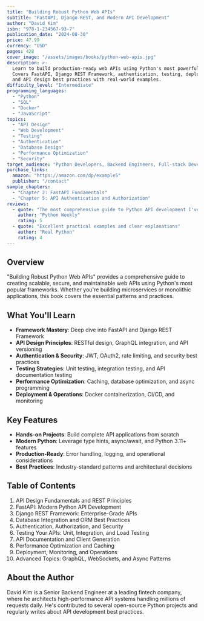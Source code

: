 ```yaml
---
title: "Building Robust Python Web APIs"
subtitle: "FastAPI, Django REST, and Modern API Development"
author: "David Kim"
isbn: "978-1-234567-93-7"
publication_date: "2024-08-30"
price: 47.99
currency: "USD"
pages: 428
cover_image: "/assets/images/books/python-web-apis.jpg"
description: >-
  Learn to build production-ready web APIs using Python's most powerful frameworks.
  Covers FastAPI, Django REST Framework, authentication, testing, deployment,
  and API design best practices with real-world examples.
difficulty_level: "Intermediate"
programming_languages:
  - "Python"
  - "SQL"
  - "Docker"
  - "JavaScript"
topics:
  - "API Design"
  - "Web Development"
  - "Testing"
  - "Authentication"
  - "Database Design"
  - "Performance Optimization"
  - "Security"
target_audience: "Python Developers, Backend Engineers, Full-stack Developers"
purchase_links:
  amazon: "https://amazon.com/dp/example5"
  publisher: "/contact"
sample_chapters:
  - "Chapter 2: FastAPI Fundamentals"
  - "Chapter 5: API Authentication and Authorization"
reviews:
  - quote: "The most comprehensive guide to Python API development I've read"
    author: "Python Weekly"
    rating: 5
  - quote: "Excellent practical examples and clear explanations"
    author: "Real Python"
    rating: 4
---
```


## Overview

"Building Robust Python Web APIs" provides a comprehensive guide to creating scalable, secure, and maintainable web APIs using Python's most popular frameworks. Whether you're building microservices or monolithic applications, this book covers the essential patterns and practices.

## What You'll Learn

- **Framework Mastery**: Deep dive into FastAPI and Django REST Framework
- **API Design Principles**: RESTful design, GraphQL integration, and API versioning
- **Authentication & Security**: JWT, OAuth2, rate limiting, and security best practices
- **Testing Strategies**: Unit testing, integration testing, and API documentation testing
- **Performance Optimization**: Caching, database optimization, and async programming
- **Deployment & Operations**: Docker containerization, CI/CD, and monitoring

## Key Features

- **Hands-on Projects**: Build complete API applications from scratch
- **Modern Python**: Leverage type hints, async/await, and Python 3.11+ features
- **Production-Ready**: Error handling, logging, and operational considerations
- **Best Practices**: Industry-standard patterns and architectural decisions

## Table of Contents

1. API Design Fundamentals and REST Principles
2. FastAPI: Modern Python API Development
3. Django REST Framework: Enterprise-Grade APIs
4. Database Integration and ORM Best Practices
5. Authentication, Authorization, and Security
6. Testing Your APIs: Unit, Integration, and Load Testing
7. API Documentation and Client Generation
8. Performance Optimization and Caching
9. Deployment, Monitoring, and Operations
10. Advanced Topics: GraphQL, WebSockets, and Async Patterns

## About the Author

David Kim is a Senior Backend Engineer at a leading fintech company, where he architects high-performance API systems handling millions of requests daily. He's contributed to several open-source Python projects and regularly writes about API development best practices.